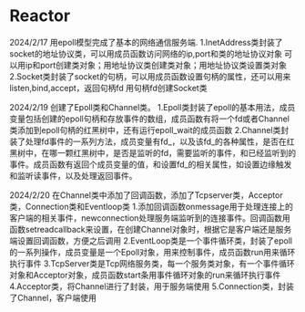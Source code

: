# Reactor

2024/2/17
    用epoll模型完成了基本的网络通信服务端.
    1.InetAddress类封装了socket的地址协议类，可以用成员函数访问网络的ip,port和类的地址协议对象
        可以用ip和port创建类对象；用地址协议类创建类对象；用地址协议类设置类对象
    2.Socket类封装了socket的句柄，可以用成员函数设置句柄的属性，还可以用来listen,bind,accept，返回句柄fd
        用句柄fd创建Socket类

2024/2/19
    创建了Epoll类和Channel类。
    1.Epoll类封装了epoll的基本用法，成员变量包括创建的epoll句柄和存放事件的数组，成员函数有将一个fd或者Channel类添加到epoll句柄的红黑树中，还有运行epoll_wait的成员函数
    2.Channel类封装了处理fd事件的一系列方法，成员变量有fd_，以及该fd_的各种属性，是否在红黑树中，在哪一颗红黑树中，是否是监听的fd，需要监听的事件，和已经监听到的事件。成员函数有返回个成员变量的值，和设置fd_的相关属性，如设置边缘触发和监听读事件，以及处理返回事件。

2024/2/20
    在Channel类中添加了回调函数，添加了Tcpserver类，Acceptor类，Connection类和Eventloop类
    1.添加回调函数onmessage用于处理连接上的客户端的相关事件，newconnection处理服务端监听到的连接事件。回调函数用函数setreadcallback来设置，在创建Channel对象时，根据它是客户端还是服务端设置回调函数，方便之后调用
    2.EventLoop类是一个事件循环类，封装了epoll的一系列操作，成员变量是一个Epoll对象，用来控制事件，成员函数run用来循环执行事件
    3.TcpServer类是Tcp网络服务类，每一个服务类对象，有一个事件循环对象和Acceptor对象，成员函数start条用事件循环对象的run来循环执行事件
    4.Acceptor类，将Channel进行了封装，用于服务端使用
    5.Connection类，封装了Channel，客户端使用